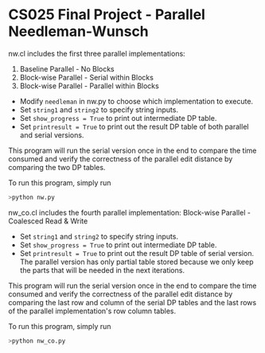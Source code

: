 CS025 Final Project - Parallel Needleman-Wunsch
===============================================

nw.cl includes the first three parallel implementations:

1. Baseline Parallel - No Blocks
2. Block-wise Parallel - Serial within Blocks
3. Block-wise Parallel - Parallel within Blocks

* Modify `needleman` in nw.py to choose which implementation to execute.
* Set `string1` and `string2` to specify string inputs.
* Set `show_progress = True` to print out intermediate DP table.
* Set `printresult = True` to print out the result DP table of both parallel and serial versions.

This program will run the serial version once in the end to compare the time consumed and verify the correctness of the parallel edit distance by comparing the two DP tables.

To run this program, simply run

```python
>python nw.py
```

nw_co.cl includes the fourth parallel implementation: Block-wise Parallel - Coalesced Read & Write

* Set `string1` and `string2` to specify string inputs.
* Set `show_progress = True` to print out intermediate DP table.
* Set `printresult = True` to print out the result DP table of serial version. The parallel version has only partial table stored because we only keep the parts that will be needed in the next iterations.

This program will run the serial version once in the end to compare the time consumed and verify the correctness of the parallel edit distance by comparing the last row and column of the serial DP tables and the last rows of the parallel implementation's row column tables.

To run this program, simply run

```python
>python nw_co.py
```